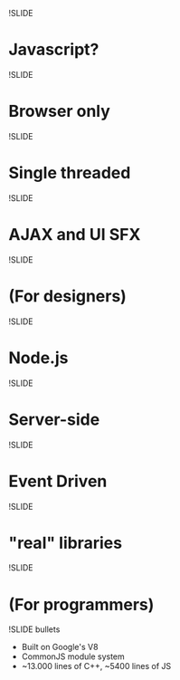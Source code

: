 !SLIDE
# Javascript?

!SLIDE
# Browser only

!SLIDE
# Single threaded

!SLIDE
# AJAX and UI SFX

!SLIDE
# (For designers)

!SLIDE
# Node.js

!SLIDE
# Server-side

!SLIDE
# Event Driven

!SLIDE
# "real" libraries

!SLIDE
# (For programmers)

!SLIDE bullets

* Built on Google's V8
* CommonJS module system
* ~13.000 lines of C++, ~5400 lines of JS
